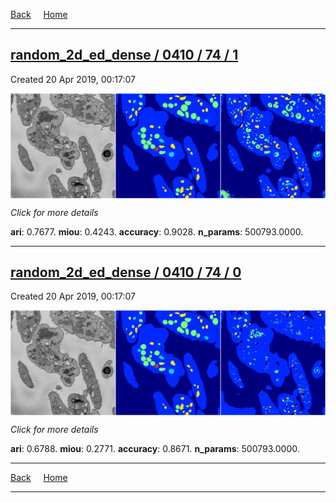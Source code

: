 
[Back](..)&nbsp;&nbsp;&nbsp;&nbsp;&nbsp;[Home](https://leapmanlab.github.io/snapshots)

---

<div class="summary"><a href="1"><h2>random_2d_ed_dense / 0410 / 74 / 1</h2></a><p>Created 20 Apr 2019, 00:17:07
</p><a href="1"><img src="1/media/summary.png" align="center"></a><p>
<i>Click for more details</i>
</p></div>

**ari**: 0.7677. **miou**: 0.4243. **accuracy**: 0.9028. **n_params**: 500793.0000. 

---

<div class="summary"><a href="0"><h2>random_2d_ed_dense / 0410 / 74 / 0</h2></a><p>Created 20 Apr 2019, 00:17:07
</p><a href="0"><img src="0/media/summary.png" align="center"></a><p>
<i>Click for more details</i>
</p></div>

**ari**: 0.6788. **miou**: 0.2771. **accuracy**: 0.8671. **n_params**: 500793.0000. 

---

[Back](..)&nbsp;&nbsp;&nbsp;&nbsp;&nbsp;[Home](https://leapmanlab.github.io/snapshots)

---